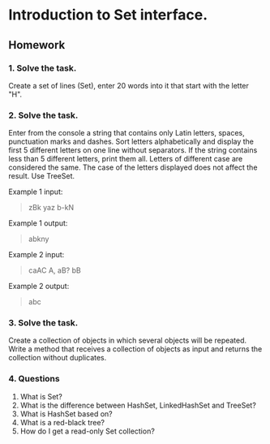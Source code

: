 # Introduction to Set interface.

## Homework

### 1. Solve the task.
Create a set of lines (Set<String>), enter 20 words into it that start with the letter "H".

### 2. Solve the task.
Enter from the console a string that contains only Latin letters, spaces, punctuation marks and dashes.
Sort letters alphabetically and display the first 5 different letters on one line without separators.
If the string contains less than 5 different letters, print them all.
Letters of different case are considered the same.
The case of the letters displayed does not affect the result.
Use TreeSet.

Example 1 input:
>zBk yaz b-kN

Example 1 output:
>abkny

Example 2 input:
>caAC A, aB? bB

Example 2 output:
>abc

### 3. Solve the task.
Create a collection of objects in which several objects will be repeated.
Write a method that receives a collection of objects as input and returns the collection without duplicates.

### 4. Questions
1. What is Set?
2. What is the difference between HashSet, LinkedHashSet and TreeSet?
3. What is HashSet based on?
4. What is a red-black tree?
5. How do I get a read-only Set collection?


